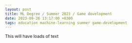 ```yaml
---
layout: post
title: ML Degree / Summer 2023 / Game development
date: 2023-09-26 13:17:00 +0300
tags: education machine-learning summer game-development 
---
```


This will have loads of text